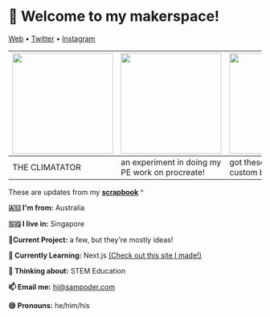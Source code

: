 <h1 align="left">👋 Welcome to my makerspace!</h3>

<p align="left">
  <a href="https://sampoder.com">Web</a> •
  <a href="https://twitter.com/sam_poder">Twitter</a> •
  <a href="https://instagram.com/sam_poder">Instagram</a>
</p>

  
  
  
  
  <!--- START_SCRAPBOOK_WIDGET --->
  | <img src ="https://dl.airtable.com/.attachments/6b1a34d149a2be80fd4e1ac3f3563903/40c48f1c/20210115_134151.jpg" height="200px">  |  <img src ="https://dl.airtable.com/.attachments/ea2d13bb0aa2a308a44c371f36c9762f/778d3f8e/pe_fitness_work_2021.mp4" height="200px"> | <img src ="https://dl.airtable.com/.attachments/c83aafcb57f9952fa242aed00f4403ba/aa443d69/img_20210114_205256.jpg" height="200px"> |
|---|---|---|
| THE CLIMATATOR | an experiment in doing my PE work on procreate!  | got these motors + a custom badge!   |
  <!--- END_SCRAPBOOK_WIDGET --->
  
  
  
  
  
  These are updates from my [**scrapbook**](https://scrapbook.hackclub.com/sampoder) ^
  
**🇦🇺 I'm from:** Australia

**🇸🇬 I live in:** Singapore

**🔭Current Project:** a few, but they're mostly ideas!
  
**🌱 Currently Learning:** Next.js [(Check out this site I made!)](http://summer.hackclub.com)

**🤔 Thinking about:** STEM Education

**📫 Email me:** hi@sampoder.com

**😄 Pronouns:** he/him/his


